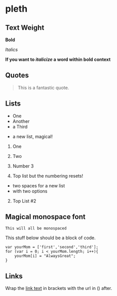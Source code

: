 # pleth

## Text Weight
**Bold**

*Italics*

**If you want to _italicize_ a word within bold context**

## Quotes
> This is a fantastic quote.

## Lists
* One
* Another
* a Third
- a new list, magical!

1. One
2. Two
3. Number 3

1. Top list but the numbering resets!
  * two spaces for a new list
  * with two options
2. Top List #2

## Magical monospace font
`This will all be monospaced`

This stuff below should be a block of code.

```
var yourMom = ['first','second','third'];
for (var i = 0; i < yourMom.length; i++){
	yourMom[i] = "AlwaysGreat";
}
```

## Links
Wrap the [link text](http://www.google.com) in brackets with the url in () after.